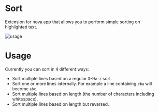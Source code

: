 # Sort

Extension for nova.app that allows you to perform simple sorting on highlighted text.

![usage](https://raw.githubusercontent.com/chrisdl/nova-sort/master/usage.png)

# Usage

Currently you can sort in 4 different ways:

  - Sort multiple lines based on a regular 0-9a-z sort.
  - Sort one or more lines internally. For example a line containing `cba` will become `abc`.
  - Sort multiple lines based on length (the number of characters including whitespace).
  - Sort multiple lines based on length but reversed.
